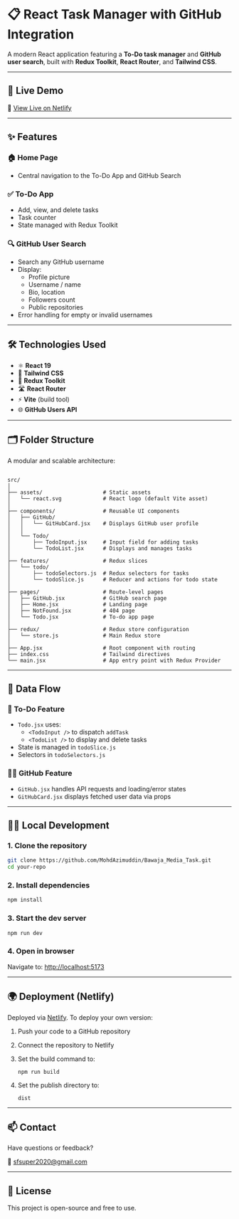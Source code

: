 # 📋 React Task Manager with GitHub Integration

A modern React application featuring a **To-Do task manager** and **GitHub user search**, built with **Redux Toolkit**, **React Router**, and **Tailwind CSS**.

---

## 🚀 Live Demo

🔗 [View Live on Netlify](https://azeemuddintask.netlify.app/)

---

## ✨ Features

### 🏠 Home Page
- Central navigation to the To-Do App and GitHub Search

### ✅ To-Do App
- Add, view, and delete tasks
- Task counter
- State managed with Redux Toolkit

### 🔍 GitHub User Search
- Search any GitHub username
- Display:
  - Profile picture
  - Username / name
  - Bio, location
  - Followers count
  - Public repositories
- Error handling for empty or invalid usernames

---

## 🛠 Technologies Used

- ⚛️ **React 19**
- 💨 **Tailwind CSS**
- 🔄 **Redux Toolkit**
- 🛣️ **React Router**
- ⚡ **Vite** (build tool)
- 🌐 **GitHub Users API**

---

## 🗂 Folder Structure

A modular and scalable architecture:

```

src/
│
├── assets/                   # Static assets
│   └── react.svg             # React logo (default Vite asset)
│
├── components/               # Reusable UI components
│   ├── GitHub/
│   │   └── GitHubCard.jsx    # Displays GitHub user profile
│   │
│   └── Todo/
│       ├── TodoInput.jsx     # Input field for adding tasks
│       └── TodoList.jsx      # Displays and manages tasks
│
├── features/                 # Redux slices
│   └── todo/
│       ├── todoSelectors.js  # Redux selectors for tasks
│       └── todoSlice.js      # Reducer and actions for todo state
│
├── pages/                    # Route-level pages
│   ├── GitHub.jsx            # GitHub search page
│   ├── Home.jsx              # Landing page
│   ├── NotFound.jsx          # 404 page
│   └── Todo.jsx              # To-do app page
│
├── redux/                    # Redux store configuration
│   └── store.js              # Main Redux store
│
├── App.jsx                   # Root component with routing
├── index.css                 # Tailwind directives
└── main.jsx                  # App entry point with Redux Provider

````

---

## 🔁 Data Flow

### 🧠 To-Do Feature
- `Todo.jsx` uses:
  - `<TodoInput />` to dispatch `addTask`
  - `<TodoList />` to display and delete tasks
- State is managed in `todoSlice.js`
- Selectors in `todoSelectors.js`

### 🧑‍💻 GitHub Feature
- `GitHub.jsx` handles API requests and loading/error states
- `GitHubCard.jsx` displays fetched user data via props

---

## 🧑‍💻 Local Development

### 1. Clone the repository

```bash
git clone https://github.com/MohdAzimuddin/Bawaja_Media_Task.git
cd your-repo
````

### 2. Install dependencies

```bash
npm install
```

### 3. Start the dev server

```bash
npm run dev
```

### 4. Open in browser

Navigate to: [http://localhost:5173](http://localhost:5173)

---

## 🌍 Deployment (Netlify)

Deployed via [Netlify](https://www.netlify.com/). To deploy your own version:

1. Push your code to a GitHub repository

2. Connect the repository to Netlify

3. Set the build command to:

   ```
   npm run build
   ```

4. Set the publish directory to:

   ```
   dist
   ```

---

## 📫 Contact

Have questions or feedback?

📧 [sfsuper2020@gmail.com](mailto:sfsuper2020@gmail.com)

---

## 📌 License

This project is open-source and free to use.




